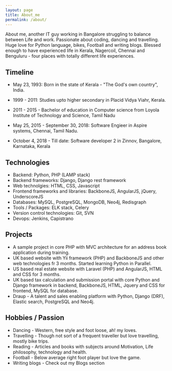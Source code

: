 ```yaml
---
layout: page
title: About_me
permalink: /about/
---
```


About me, another IT guy working in Bangalore struggling to balance between Life and work. Passionate about coding, dancing and travelling. Huge love for Python language, bikes, Football and writing blogs. Blessed enough to have experienced life in Kerala, Nagercoil, Chennai and Benguluru - four places with totally different life experiences.

Timeline
----------
* May 23, 1993: Born in the state of Kerala - "The God's own country", India.

* 1999 - 2011: Studies upto higher secondary in Placid Vidya Viahr, Kerala.

* 2011 - 2015 - Bachelor of education in Computer science from Loyola Institute of Technology and Science, Tamil Nadu

* May 25, 2015 - September 30, 2018: Software Engieer in Aspire systems, Chennai, Tamil Nadu.

* October 4, 2018 - Till date: Software developer 2 in Zinnov, Bangalore, Karnataka, Kerala 

Technologies
-------------
* Backend: Python, PHP (LAMP stack)
* Backend frameworks: Django, Django rest framework
* Web technolgies: HTML, CSS, Javascript
* Frontend frameworks and libraries: BackboneJS, AngularJS, jQuery, UnderscoreJS
* Databases: MySQL, PostgreSQL, MongoDB, Neo4j, Redisgraph
* Tools / Packages: ELK stack, Celery
* Version control technologies: Git, SVN
* Devops: Jenkins, Capistrano


Projects
---------------
* A sample project in core PHP with MVC architecture for an address book application during training.
* UK based website with Yii framework (PHP) and BackboneJS and other web technologies fr 3 months. Started learning Python in Parallel.
* US based real estate website with Laravel (PHP) and AngularJS, HTML and CSS for 3 months.
* UK based tax calculation and submission portal with  core Python and Django framework in backend, BackboneJS, HTML, Jquery and CSS for frontend, MySQL for database.
* Draup - A talent and sales enabling platform with Python, Django (DRF), Elastic search, PostgreSQL and Neo4j.

Hobbies / Passion
-------------------
* Dancing - Western, free style and foot loose, ah! my loves.
* Travelling - Though not sort of a frequent traveller but love travelling, mostly bike trips.
* Reading - Articles and books with subjects around Motivation, Life philosophy, technology and health.
* Football - Below average right foot player but love the game.
* Writing blogs - Check out my Blogs section
